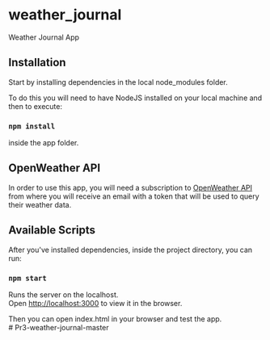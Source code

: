 # weather_journal
Weather Journal App

## Installation

Start by installing dependencies in the local node_modules folder. 

To do this you will need to have NodeJS installed on your local machine and then to execute:
 
### `npm install`
 
inside the app folder.

## OpenWeather API

In order to use this app, you will need a subscription to [OpenWeather API](https://openweathermap.org/api) from where you will receive an email with a token that will be used to query their weather data.

## Available Scripts

After you've installed dependencies, inside the project directory, you can run:

### `npm start`

Runs the server on the localhost.<br>
Open [http://localhost:3000](http://localhost:3000) to view it in the browser.

Then you can open index.html in your browser and test the app.<br>
#   P r 3 - w e a t h e r - j o u r n a l - m a s t e r  
 